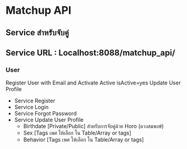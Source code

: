 # Matchup API
## Service สำหรับจับคู่
## Service URL : Localhost:8088/matchup_api/
###  User 
Register User with Email and Activate Active isActive=yes
Update User Profile
- Service Register
- Service Login
- Service Forgot Password
- Service Update User Profile
    - Birthdate [Private/Public] สำหรับการจับคู่ด้วย Horo (ดวงสมพงษ์)
    - Sex [Tags เพศ ให้เลือก ใน Table/Array or tags]
    - Behavior [Tags เพศ ให้เลือก ใน Table/Array or tags]
